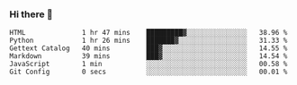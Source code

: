 ### Hi there 👋

<!--
**MDK84/MDK84** is a ✨ _special_ ✨ repository because its `README.md` (this file) appears on your GitHub profile.

Here are some ideas to get you started:

- 🔭 I’m currently working on ...
- 🌱 I’m currently learning ...
- 👯 I’m looking to collaborate on ...
- 🤔 I’m looking for help with ...
- 💬 Ask me about ...
- 📫 How to reach me: ...
- 😄 Pronouns: ...
- ⚡ Fun fact: ...
-->

<!--START_SECTION:waka-->

```text
HTML              1 hr 47 mins    █████████▓░░░░░░░░░░░░░░░   38.96 %
Python            1 hr 26 mins    ███████▓░░░░░░░░░░░░░░░░░   31.33 %
Gettext Catalog   40 mins         ███▓░░░░░░░░░░░░░░░░░░░░░   14.55 %
Markdown          39 mins         ███▓░░░░░░░░░░░░░░░░░░░░░   14.54 %
JavaScript        1 min           ░░░░░░░░░░░░░░░░░░░░░░░░░   00.58 %
Git Config        0 secs          ░░░░░░░░░░░░░░░░░░░░░░░░░   00.01 %
```

<!--END_SECTION:waka-->

<!-- ![Metrics](/github-metrics.svg) -->
